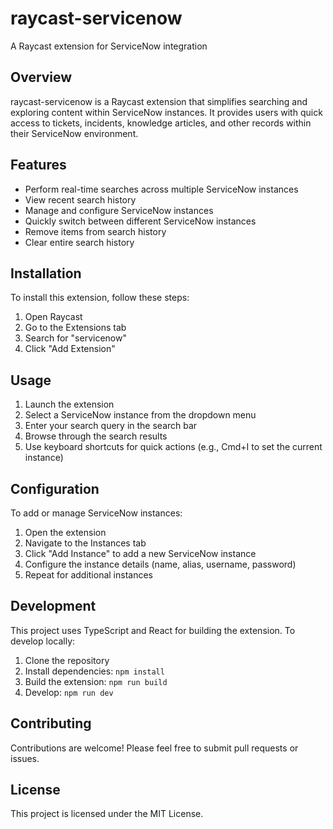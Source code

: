 # raycast-servicenow

A Raycast extension for ServiceNow integration

## Overview

raycast-servicenow is a Raycast extension that simplifies searching and exploring content within ServiceNow instances. It provides users with quick access to tickets, incidents, knowledge articles, and other records within their ServiceNow environment.

## Features

- Perform real-time searches across multiple ServiceNow instances
- View recent search history
- Manage and configure ServiceNow instances
- Quickly switch between different ServiceNow instances
- Remove items from search history
- Clear entire search history

## Installation

To install this extension, follow these steps:

1. Open Raycast
2. Go to the Extensions tab
3. Search for "servicenow"
4. Click "Add Extension"

## Usage

1. Launch the extension
2. Select a ServiceNow instance from the dropdown menu
3. Enter your search query in the search bar
4. Browse through the search results
5. Use keyboard shortcuts for quick actions (e.g., Cmd+I to set the current instance)

## Configuration

To add or manage ServiceNow instances:

1. Open the extension
2. Navigate to the Instances tab
3. Click "Add Instance" to add a new ServiceNow instance
4. Configure the instance details (name, alias, username, password)
5. Repeat for additional instances

## Development

This project uses TypeScript and React for building the extension. To develop locally:

1. Clone the repository
2. Install dependencies: `npm install`
3. Build the extension: `npm run build`
4. Develop: `npm run dev`

## Contributing

Contributions are welcome! Please feel free to submit pull requests or issues.

## License

This project is licensed under the MIT License.
